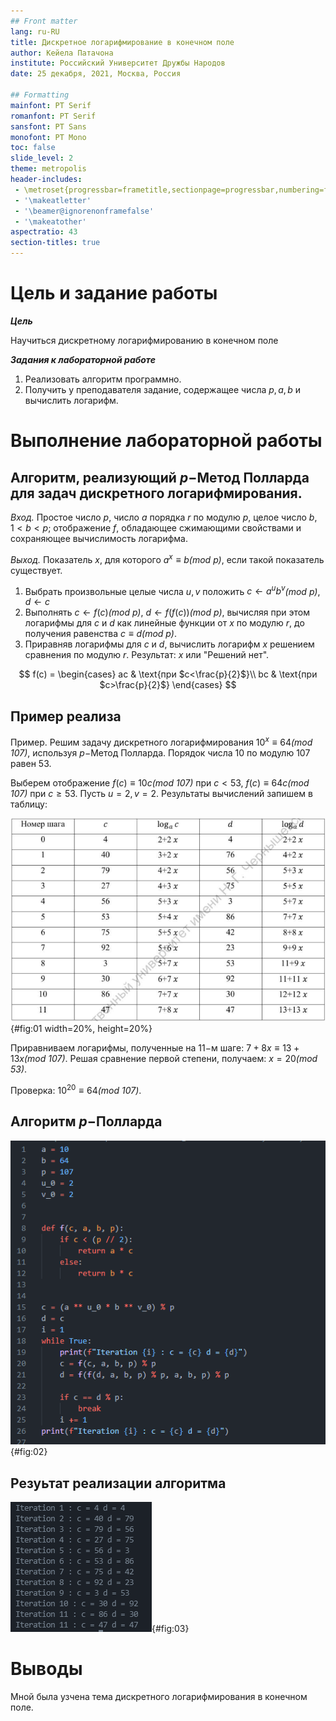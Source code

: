 ```yaml
---
## Front matter
lang: ru-RU
title: Дискретное логарифмирование в конечном поле
author: Кейела Патачона
institute: Российский Университет Дружбы Народов
date: 25 декабря, 2021, Москва, Россия

## Formatting
mainfont: PT Serif
romanfont: PT Serif
sansfont: PT Sans
monofont: PT Mono
toc: false
slide_level: 2
theme: metropolis
header-includes: 
 - \metroset{progressbar=frametitle,sectionpage=progressbar,numbering=fraction}
 - '\makeatletter'
 - '\beamer@ignorenonframefalse'
 - '\makeatother'
aspectratio: 43
section-titles: true
---
```


# Цель и задание работы

***Цель***

Научиться дискретному логарифмированию в конечном поле


***Задания к лабораторной работе***

1. Реализовать алгоритм программно.
2. Получить у преподавателя задание, содержащее числа $p,a,b$ и вычислить логарифм.

# Выполнение лабораторной работы

## Алгоритм, реализующий $p-$Метод Полларда для задач дискретного логарифмирования.

*Вход.* Простое число $p$, число $a$ порядка $r$ по модулю $p$, целое число $b$, $1<b<p$; отображение $f$, обладающее сжимающими свойствами и сохраняющее вычислимость логарифма. 

*Выход.* Показатель $x$, для которого $a^x≡b$*(mod p)*, если такой показатель существует.
1. Выбрать произвольные целые числа $u,v$ положить $c ← a^u b^v$*(mod p)*, $d←c$
2. Выполнять $c ← f(c)$*(mod p)*, $d←f(f(c))$*(mod p)*, вычисляя при этом логарифмы для $c$ и $d$ как линейные функции от $x$ по модулю $r$, до получения равенства $c≡d$*(mod p)*. 
3. Приравняв логарифмы для $c$ и $d$, вычислить логарифм $x$ решением сравнения по модулю $r$. Результат: $x$ или "Решений нет".
   
$$ f(c) =
    \begin{cases}
        ac & \text{при $c<\frac{p}{2}$}\\
        bc & \text{при $c>\frac{p}{2}$}
    \end{cases}
$$

## Пример реализа
Пример. Решим задачу дискретного логарифмирования  $10^x≡64$*(mod 107)*, используя $p-$Метод Полларда. Порядок числа $10$ по модулю $107$ равен $53$.

Выберем отображение  $f(c)≡10c$*(mod 107)* при $c<53$, $f(c)≡64c$*(mod 107)* при $c≥53$. Пусть $u=2,v=2$. Результаты вычислений запишем в таблицу:

![Пример дискретного логарифмирования](image/table.png){#fig:01 width=20%, height=20%}

Приравниваем логарифмы, полученные на $11-$м шаге: $7+8x≡13+13x$*(mod 107)*. Решая сравнение первой степени, получаем: $x=20$*(mod 53)*.

Проверка: $10^{20}≡64$*(mod 107)*.

## Алгоритм $p-$Полларда

![Алгоритм $p-$Полларда](image/01.png){#fig:02}

## Резуьтат реализации алгоритма

![Результат алгоритма $p-$Полларда](image/02.png){#fig:03}

# Выводы

Мной была узчена тема дискретного логарифмирования в конечном поле.